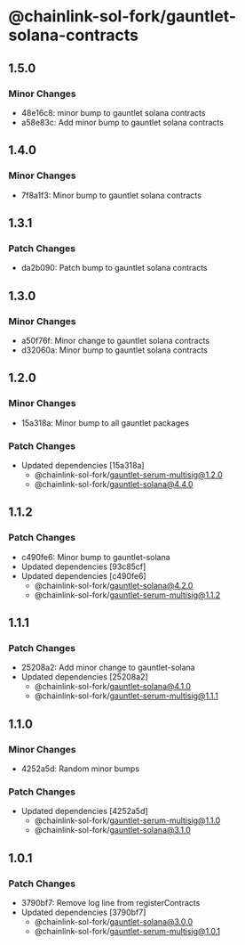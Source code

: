 # @chainlink-sol-fork/gauntlet-solana-contracts

## 1.5.0

### Minor Changes

- 48e16c8: minor bump to gauntlet solana contracts
- a58e83c: Add minor bump to gauntlet solana contracts

## 1.4.0

### Minor Changes

- 7f8a1f3: Minor bump to gauntlet solana contracts

## 1.3.1

### Patch Changes

- da2b090: Patch bump to gauntlet solana contracts

## 1.3.0

### Minor Changes

- a50f76f: Minor change to gauntlet solana contracts
- d32060a: Minor bump to gauntlet solana contracts

## 1.2.0

### Minor Changes

- 15a318a: Minor bump to all gauntlet packages

### Patch Changes

- Updated dependencies [15a318a]
  - @chainlink-sol-fork/gauntlet-serum-multisig@1.2.0
  - @chainlink-sol-fork/gauntlet-solana@4.4.0

## 1.1.2

### Patch Changes

- c490fe6: Minor bump to gauntlet-solana
- Updated dependencies [93c85cf]
- Updated dependencies [c490fe6]
  - @chainlink-sol-fork/gauntlet-solana@4.2.0
  - @chainlink-sol-fork/gauntlet-serum-multisig@1.1.2

## 1.1.1

### Patch Changes

- 25208a2: Add minor change to gauntlet-solana
- Updated dependencies [25208a2]
  - @chainlink-sol-fork/gauntlet-solana@4.1.0
  - @chainlink-sol-fork/gauntlet-serum-multisig@1.1.1

## 1.1.0

### Minor Changes

- 4252a5d: Random minor bumps

### Patch Changes

- Updated dependencies [4252a5d]
  - @chainlink-sol-fork/gauntlet-serum-multisig@1.1.0
  - @chainlink-sol-fork/gauntlet-solana@3.1.0

## 1.0.1

### Patch Changes

- 3790bf7: Remove log line from registerContracts
- Updated dependencies [3790bf7]
  - @chainlink-sol-fork/gauntlet-solana@3.0.0
  - @chainlink-sol-fork/gauntlet-serum-multisig@1.0.1
